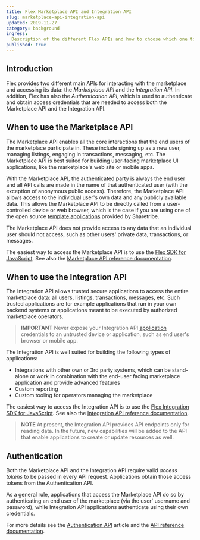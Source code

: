 ```yaml
---
title: Flex Marketplace API and Integration API
slug: marketplace-api-integration-api
updated: 2019-11-27
category: background
ingress:
  Description of the different Flex APIs and how to choose which one to use
published: true
---
```


## Introduction

Flex provides two different main APIs for interacting with the marketplace and
accessing its data: the *Marketplace API* and the *Integration API*. In
addition, Flex has also the *Authentication API*, which is used to authenticate
and obtain access credentials that are needed to access both the Marketplace API
and the Integration API.

## When to use the Marketplace API

The Marketplace API enables all the core interactions that the end users of the
marketplace participate in. These include signing up as a new user, managing
listings, engaging in transactions, messaging, etc. The Marketplace API is best
suited for building user-facing marketplace UI applications, like the
marketplace's web site or mobile apps.

With the Marketplace API, the authenticated party is always the end user and all
API calls are made in the name of that authenticated user (with the exception of
anonymous public access). Therefore, the Marketplace API allows access to the
individual user's own data and any publicly available data. This allows the
Marketplace API to be directly called from a user-controlled device or web
browser, which is the case if you are using one of the open source [template
applications](/background/concepts/#flex-templates-for-web-ftw) provided by
Sharetribe.

The Marketplace API does not provide access to any data that an individual user
should not access, such as other users' private data, transactions, or messages.

The easiest way to access the Marketplace API is to use the [Flex SDK for
JavaScript](/references/js-sdk/#flex-sdk-for-javascript). See also the
[Marketplace API reference
documentation](https://www.sharetribe.com/api-reference/marketplace.html).

## When to use the Integration API

The Integration API allows trusted secure applications to access the entire
marketplace data: all users, listings, transactions, messages, etc. Such trusted
applications are for example applications that run in your own backend systems
or applications meant to be executed by authorized marketplace operators.

> **IMPORTANT** Never expose your Integration API
> [application](/background/applications/) credentials to an untrusted device or
> application, such as end user's browser or mobile app.

The Integration API is well suited for building the following types of
applications:

* Integrations with other own or 3rd party systems, which can be stand-alone or
  work in combination with the end-user facing marketplace application and
  provide advanced features
* Custom reporting
* Custom tooling for operators managing the marketplace

The easiest way to access the Integration API is to use the [Flex Integration
SDK for JavaScript](/references/js-sdk/#flex-integration-sdk-for-javascript).
See also the [Integration API reference
documentation](https://www.sharetribe.com/api-reference/integration.html).

> **NOTE** At present, the Integration API provides API endpoints only for
> reading data. In the future, new capabilities will be added to the API that
> enable applications to create or update resources as well.

## Authentication

Both the Marketplace API and the Integration API require valid *access tokens*
to be passed in every API request. Applications obtain those access tokens from
the Authentication API.

As a general rule, applications that access the Marketplace API do so by
authenticating an end user of the marketplace (via the user' username and
password), while Integration API applications authenticate using their own
credentials.

For more details see the [Authentication API](/background/authentication-api/)
article and the [API reference
documentation](https://www.sharetribe.com/api-reference/authentication.html).

